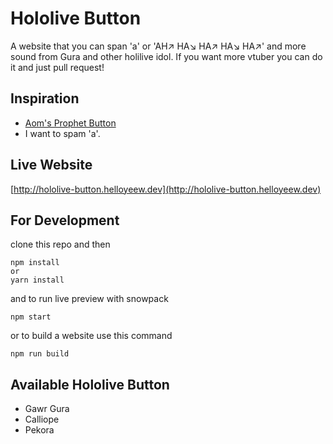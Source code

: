# Hololive Button

A website that you can span 'a' or 'AH↗️ HA↘️ HA↗️ HA↘️ HA↗️' and more sound from Gura and other holilive idol.
If you want more vtuber you can do it and just pull request!

## Inspiration

- [Aom's Prophet Button](https://github.com/SaltyAom/prophet-button)
- I want to spam 'a'.

## Live Website
[http://hololive-button.helloyeew.dev](http://hololive-button.helloyeew.dev)

## For Development
clone this repo and then

```shell
npm install
or
yarn install
```

and to run live preview with snowpack

```shell
npm start
```

or to build a website use this command

```shell
npm run build
```

## Available Hololive Button

- Gawr Gura
- Calliope
- Pekora
